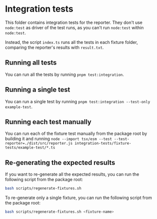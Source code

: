 # Integration tests

This folder contains integration tests for the reporter. They don't use `node:test` as driver of the test runs, as you can't run `node:test` within `node:test`.

Instead, the script `index.ts` runs all the tests in each fixture folder, comparing the reporter's results with `result.txt`.

## Running all tests

You can run all the tests by running `pnpm test:integration`.

## Running a single test

You can run a single test by running `pnpm test:integration --test-only example-test`.

## Running each test manually

You can run each of the fixture test manually from the package root by building it and running `node --import tsx/esm --test --test-reporter=./dist/src/reporter.js integration-tests/fixture-tests/example-test/*.ts`

## Re-generating the expected results

If you want to re-generate all the expected results, you can run the following script from the package root:

```bash
bash scripts/regenerate-fixtures.sh
```

To re-generate only a single fixture, you can run the following script from the package root:

```bash
bash scripts/regenerate-fixtures.sh <fixture-name>
```
